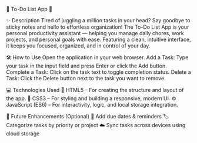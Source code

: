 📝 To-Do List App 🚀

✨ Description
Tired of juggling a million tasks in your head? Say goodbye to sticky notes and hello to effortless organization!
The To-Do List App is your personal productivity assistant — helping you manage daily chores, work projects, and personal goals with ease. Featuring a clean, intuitive interface, it keeps you focused, organized, and in control of your day.

🛠️ How to Use
Open the application in your web browser.
Add a Task: Type your task in the input field and press Enter or click the Add button.
Complete a Task: Click on the task text to toggle completion status.
Delete a Task: Click the Delete button next to the task you want to remove.

💻 Technologies Used
🧱 HTML5 – For creating the structure and layout of the app.
🎨 CSS3 – For styling and building a responsive, modern UI.
⚙️ JavaScript (ES6) – For interactivity, logic, and local storage integration.

🌟 Future Enhancements (Optional)
📅 Add due dates & reminders
🏷️ Categorize tasks by priority or project
☁️ Sync tasks across devices using cloud storage
